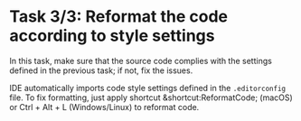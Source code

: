 # Task 3/3: Reformat the code according to style settings

In this task, make sure that the source code complies with the settings defined in the previous task; 
if not, fix the issues.

<div class="hint" title="How to reformat the code?">

IDE automatically imports code style settings defined in the `.editorconfig` file.
To fix formatting, just apply shortcut &shortcut:ReformatCode; (macOS) or Ctrl + Alt + L (Windows/Linux) to reformat
code.
</div>
